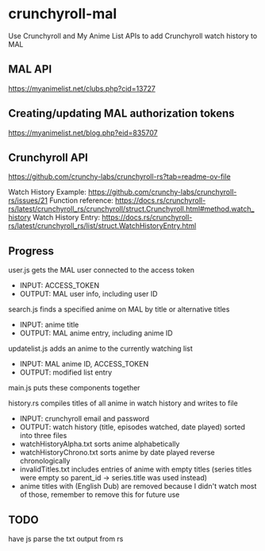 # crunchyroll-mal
Use Crunchyroll and My Anime List APIs to add Crunchyroll watch history to MAL

## MAL API
https://myanimelist.net/clubs.php?cid=13727

## Creating/updating MAL authorization tokens
https://myanimelist.net/blog.php?eid=835707

## Crunchyroll API
https://github.com/crunchy-labs/crunchyroll-rs?tab=readme-ov-file

Watch History Example:
https://github.com/crunchy-labs/crunchyroll-rs/issues/21
Function reference:
https://docs.rs/crunchyroll-rs/latest/crunchyroll_rs/crunchyroll/struct.Crunchyroll.html#method.watch_history
Watch History Entry:
https://docs.rs/crunchyroll-rs/latest/crunchyroll_rs/list/struct.WatchHistoryEntry.html

## Progress
user.js gets the MAL user connected to the access token  
 * INPUT: ACCESS_TOKEN  
 * OUTPUT: MAL user info, including user ID  

search.js finds a specified anime on MAL by title or alternative titles  
 * INPUT: anime title  
 * OUTPUT: MAL anime entry, including anime ID  

updatelist.js adds an anime to the currently watching list  
 * INPUT: MAL anime ID, ACCESS_TOKEN  
 * OUTPUT: modified list entry  

main.js puts these components together  

history.rs compiles titles of all anime in watch history and writes to file
 * INPUT: crunchyroll email and password
 * OUTPUT: watch history (title, episodes watched, date played) sorted into three files
 * watchHistoryAlpha.txt sorts anime alphabetically
 * watchHistoryChrono.txt sorts anime by date played reverse chronologically
 * invalidTitles.txt includes entries of anime with empty titles (series titles were empty so parent_id -> series.title was used instead)
 * anime titles with (English Dub) are removed because I didn't watch most of those, remember to remove this for future use

## TODO
have js parse the txt output from rs